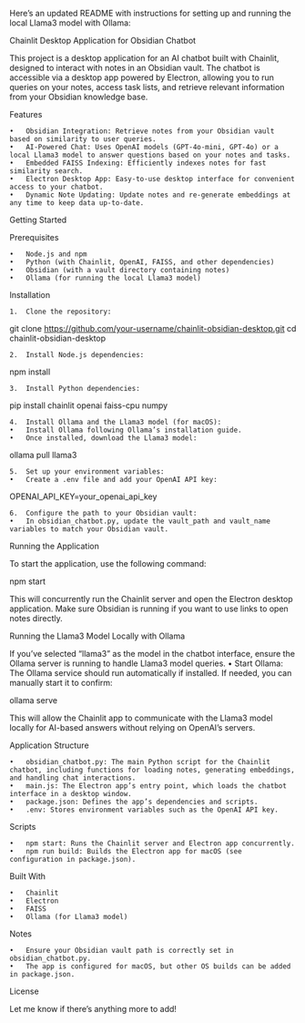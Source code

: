 Here’s an updated README with instructions for setting up and running the local Llama3 model with Ollama:

Chainlit Desktop Application for Obsidian Chatbot

This project is a desktop application for an AI chatbot built with Chainlit, designed to interact with notes in an Obsidian vault. The chatbot is accessible via a desktop app powered by Electron, allowing you to run queries on your notes, access task lists, and retrieve relevant information from your Obsidian knowledge base.

Features

	•	Obsidian Integration: Retrieve notes from your Obsidian vault based on similarity to user queries.
	•	AI-Powered Chat: Uses OpenAI models (GPT-4o-mini, GPT-4o) or a local Llama3 model to answer questions based on your notes and tasks.
	•	Embedded FAISS Indexing: Efficiently indexes notes for fast similarity search.
	•	Electron Desktop App: Easy-to-use desktop interface for convenient access to your chatbot.
	•	Dynamic Note Updating: Update notes and re-generate embeddings at any time to keep data up-to-date.

Getting Started

Prerequisites

	•	Node.js and npm
	•	Python (with Chainlit, OpenAI, FAISS, and other dependencies)
	•	Obsidian (with a vault directory containing notes)
	•	Ollama (for running the local Llama3 model)

Installation

	1.	Clone the repository:

git clone https://github.com/your-username/chainlit-obsidian-desktop.git
cd chainlit-obsidian-desktop


	2.	Install Node.js dependencies:

npm install


	3.	Install Python dependencies:

pip install chainlit openai faiss-cpu numpy


	4.	Install Ollama and the Llama3 model (for macOS):
	•	Install Ollama following Ollama’s installation guide.
	•	Once installed, download the Llama3 model:

ollama pull llama3


	5.	Set up your environment variables:
	•	Create a .env file and add your OpenAI API key:

OPENAI_API_KEY=your_openai_api_key


	6.	Configure the path to your Obsidian vault:
	•	In obsidian_chatbot.py, update the vault_path and vault_name variables to match your Obsidian vault.

Running the Application

To start the application, use the following command:

npm start

This will concurrently run the Chainlit server and open the Electron desktop application. Make sure Obsidian is running if you want to use links to open notes directly.

Running the Llama3 Model Locally with Ollama

If you’ve selected “llama3” as the model in the chatbot interface, ensure the Ollama server is running to handle Llama3 model queries.
	•	Start Ollama: The Ollama service should run automatically if installed. If needed, you can manually start it to confirm:

ollama serve



This will allow the Chainlit app to communicate with the Llama3 model locally for AI-based answers without relying on OpenAI’s servers.

Application Structure

	•	obsidian_chatbot.py: The main Python script for the Chainlit chatbot, including functions for loading notes, generating embeddings, and handling chat interactions.
	•	main.js: The Electron app’s entry point, which loads the chatbot interface in a desktop window.
	•	package.json: Defines the app’s dependencies and scripts.
	•	.env: Stores environment variables such as the OpenAI API key.

Scripts

	•	npm start: Runs the Chainlit server and Electron app concurrently.
	•	npm run build: Builds the Electron app for macOS (see configuration in package.json).

Built With

	•	Chainlit
	•	Electron
	•	FAISS
	•	Ollama (for Llama3 model)

Notes

	•	Ensure your Obsidian vault path is correctly set in obsidian_chatbot.py.
	•	The app is configured for macOS, but other OS builds can be added in package.json.

License

Let me know if there’s anything more to add!
